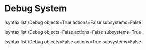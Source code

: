 <!-- MOOSE Documentation Stub: Remove this when content is added. -->

# Debug System

!syntax list /Debug objects=True actions=False subsystems=False

!syntax list /Debug objects=False actions=False subsystems=True

!syntax list /Debug objects=False actions=True subsystems=False

